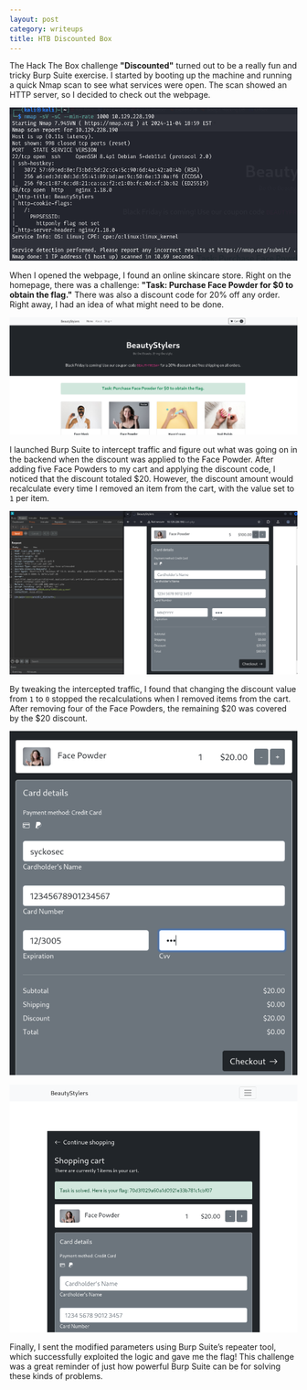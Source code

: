 ```yaml
---
layout: post
category: writeups
title: HTB Discounted Box
---
```



The Hack The Box challenge **"Discounted"** turned out to be a really fun and tricky Burp Suite exercise. I started by booting up the machine and running a quick Nmap scan to see what services were open. The scan showed an HTTP server, so I decided to check out the webpage.

![Untitled](assets/images/Discounted1.png)

When I opened the webpage, I found an online skincare store. Right on the homepage, there was a challenge: **"Task: Purchase Face Powder for $0 to obtain the flag."** There was also a discount code for 20% off any order. Right away, I had an idea of what might need to be done.

![Untitled](assets/images/Discounted2.png)

I launched Burp Suite to intercept traffic and figure out what was going on in the backend when the discount was applied to the Face Powder. After adding five Face Powders to my cart and applying the discount code, I noticed that the discount totaled $20. However, the discount amount would recalculate every time I removed an item from the cart, with the value set to `1` per item.

![Untitled](assets/images/Discounted3.png)


By tweaking the intercepted traffic, I found that changing the discount value from `1` to `0` stopped the recalculations when I removed items from the cart. After removing four of the Face Powders, the remaining $20 was covered by the $20 discount.

![Untitled](assets/images/Discounted4.png)

![Untitled](assets/images/Discounted5.png)

Finally, I sent the modified parameters using Burp Suite’s repeater tool, which successfully exploited the logic and gave me the flag! This challenge was a great reminder of just how powerful Burp Suite can be for solving these kinds of problems.